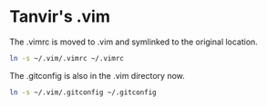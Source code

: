 # Tanvir's .vim
The .vimrc is moved to .vim and symlinked to the original location.
```bash
ln -s ~/.vim/.vimrc ~/.vimrc
```
The .gitconfig is also in the .vim directory now. 
```bash
ln -s ~/.vim/.gitconfig ~/.gitconfig 
```

